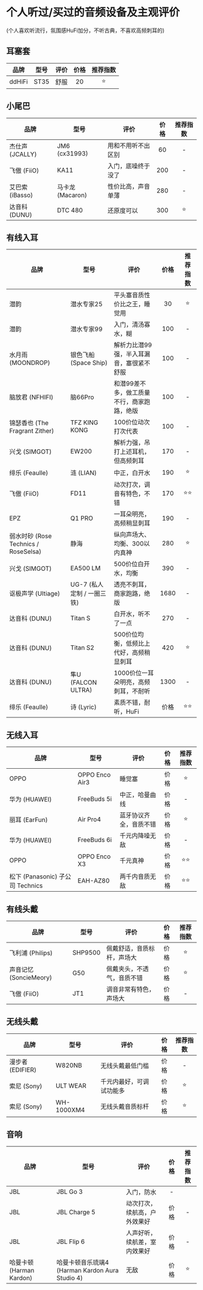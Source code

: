 # 个人听过/买过的音频设备及主观评价
(个人喜欢听流行，氛围感HuFi加分，不听古典，不喜欢高频刺耳的)

## 耳塞套

| 品牌 | 型号 | 评价 | 价格 | 推荐指数 |
| ----------- | ----------- | ----------- | :-----------: | :-----------: |
| ddHiFi | ST35 | 舒服 | 20 | ⭐ |

## 小尾巴

| 品牌 | 型号 | 评价 | 价格 | 推荐指数 |
| ----------- | ----------- | ----------- | :-----------: | :-----------: |
| 杰仕声 (JCALLY) | JM6 (cx31993) | 用和不用听不出区别 | 60 | - |
| 飞傲 (FiiO) | KA11 | 入门，底噪终于没了 | 200 | - |
| 艾巴索 (iBasso) | 马卡龙 (Macaron) | 性价比高，声音单薄 | 280 | - |
| 达音科 (DUNU) | DTC 480 | 还原度可以 | 300 | ⭐ |

## 有线入耳

| 品牌 | 型号 | 评价 | 价格 | 推荐指数 |
| ----------- | ----------- | ----------- | :-----------: | :-----------: |
| 潜韵 | 潜水专家25 | 平头塞音质性价比之王，睡觉用 | 30 | ⭐ |
| 潜韵 | 潜水专家99 | 入门，清汤寡水，糊 | 100 | - |
| 水月雨 (MOONDROP) | 银色飞船 (Space Ship) | 解析力比潜99强，半入耳漏音，塞很紧不舒服 | 100 | - |
| 脑放君 (NFHIFI) | 脑66Pro | 和潜99差不多，做工质量不行，商家跑路，绝版 | 100 | - |
| 锦瑟香也 (The Fragrant Zither) | TFZ KING KONG | 100价位动次打次代表 | 100 | - |
| 兴戈 (SIMGOT) | EW200 | 解析力强，吊打上述耳机，但高频刺耳 | 170 | - |
| 绯乐 (Feaulle) | 涟 (LIAN) | 中正，白开水 | 190 | ⭐ |
| 飞傲 (FiiO) | FD11 | 动次打次，调音有特色，不错 | 170 | ⭐⭐ |
| EPZ | Q1 PRO | 一耳朵明亮，高频稍显刺耳 | 190 | - |
| 弱水时砂 (Rose Technics / RoseSelsa) | 静海 | 纵向声场大、均衡、300以内真神 | 280 | ⭐ |
| 兴戈 (SIMGOT) | EA500 LM | 500价位白开水，均衡 | 390 | - |
| 讴极声学 (Ultiage) | UG-7 (私人定制 / 一圈三铁) | 透亮不刺耳，商家跑路，绝版 | 1680 | - |
| 达音科 (DUNU) | Titan S | 白开水，听不了一点 | 270 | - |
| 达音科 (DUNU) | Titan S2 | 500价位均衡，低频比上代好，高频稍显刺耳 | 420 | ⭐ |
| 达音科 (DUNU) | 隼U (FALCON ULTRA) | 1000价位一耳朵明亮，高频刺耳，不耐听 | 1300 | - |
| 绯乐 (Feaulle) | 诗 (Lyric) | 素质不错，耐听，HuFi | 价格 | ⭐⭐ |

## 无线入耳

| 品牌 | 型号 | 评价 | 价格 | 推荐指数 |
| ----------- | ----------- | ----------- | :-----------: | :-----------: |
| OPPO | OPPO Enco Air3 | 睡觉塞 | 价格 | ⭐ |
| 华为 (HUAWEI) | FreeBuds 5i | 中正，哈曼曲线 | 价格 | - |
| 丽耳 (EarFun) | Air Pro4 | 蓝牙协议齐全，音质不错 | 价格 | ⭐ |
| 华为 (HUAWEI) | FreeBuds 6i | 千元内降噪无敌 | 价格 | - |
| OPPO | OPPO Enco X3 | 千元真神 | 价格 | ⭐⭐ |
| 松下 (Panasonic) 子公司 Technics | EAH-AZ80 | 两千内音质无敌 | 价格 | ⭐⭐ |

## 有线头戴

| 品牌 | 型号 | 评价 | 价格 | 推荐指数 |
| ----------- | ----------- | ----------- | :-----------: | :-----------: |
| 飞利浦 (Philips) | SHP9500 | 佩戴舒适，音质标杆，声场大 | 价格 | ⭐ |
| 声音记忆 (SoncieMeory) | G50 | 佩戴夹头，不透气，音质不错 | 价格 | ⭐ |
| 飞傲 (FiiO) | JT1 | 调音非常有特色，声场大 | 价格 | - |

## 无线头戴

| 品牌 | 型号 | 评价 | 价格 | 推荐指数 |
| ----------- | ----------- | ----------- | :-----------: | :-----------: |
| 漫步者 (EDIFIER) | W820NB | 无线头戴最低门槛 | 价格 | - |
| 索尼 (Sony) | ULT WEAR | 千元内最好，可调试功能多 | 价格 | ⭐ |
| 索尼 (Sony) | WH-1000XM4 | 无线头戴音质标杆 | 价格 | ⭐ |

## 音响

| 品牌 | 型号 | 评价 | 价格 | 推荐指数 |
| ----------- | ----------- | ----------- | :-----------: | :-----------: |
| JBL | JBL Go 3 | 入门，防水 | - |
| JBL | JBL Charge 5 | 动次打次，续航高，户外效果好 | 价格 | - |
| JBL | JBL Flip 6 | 人声好听，续航差，室内效果好 | 价格 | - |
| 哈曼卡顿 (Harman Kardon)  |  哈曼卡顿音乐琉璃4 (Harman Kardon Aura Studio 4) | 无敌 | 价格 | ⭐ |
